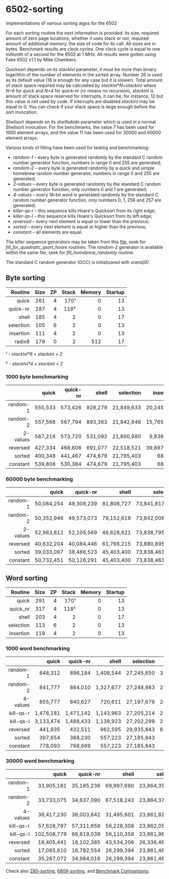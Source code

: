 # 6502-sorting
implementations of various sorting algos for the 6502

For each sorting routine the next information is provided:  its size, required amount of zero page locations, whether it uses stack or not, required amount of additional memory, the size of code for its call.  All sizes are in bytes.  Benchmark results are clock cycles.  One clock cycle is equal to one millionth of a second for the 6502 at 1 MHz.  All results were gotten using Fake 6502 v1.1 by Mike Chambers.

Quicksort depends on its *stacklvl* parameter, it must be more than binary logarithm of the number of elements in the sorted array.  Number 26 is used as its default value (16 is enough for any case but it is slower).  Total amount of stack space required may be calculated by *stacklvl\*N*+*stackint* where *N=6* for *quick* and *N=4* for *quick-nr* (nr means no recursion), *stackint* is amount of stack space reserved for interrupts, it can be, for instance, 12 but this value is not used by code.  If interrupts are disabled *stackint* may be equal to 0.  You can check if your stack space is large enough before the sort invocation.

Shellsort depends on its *shelltabidx* parameter which is used in a normal Shellsort invocation.  For the benchmarks, the value 7 has been used for 1000 element arrays, and the value 11 has been used for 30000 and 60000 element arrays.

Various kinds of filling have been used for testing and benchmarking:
  * *random-1* &ndash; every byte is generated randomly by the standard C random number generator function, numbers in range 0 and 255 are generated;
  * *random-2* &ndash; every byte is generated randomly by a quick and simple homebrew random number generator, numbers in range 0 and 255 are generated;
  * *2-values* &ndash; every byte is generated randomly by the standard C random number generator function, only numbers 0 and 1 are generated;
  * *4-values* &ndash; every 16-bit word is generated randomly by the standard C random number generator function, only numbers 0, 1, 256 and 257 are generated;
  * *killer-qs-r* &ndash; this sequence kills Hoare's Quicksort from its right edge;
  * *killer-qs-l* &ndash; this sequence kills Hoare's Quicksort from its left edge;
  * *reversed* &ndash; every next element is equal or lower than the previous;
  * *sorted* &ndash; every next element is equal or higher than the previous;
  * *constant* &ndash; all elements are equal.

The killer sequence generators may be taken from this [file](https://github.com/litwr2/research-of-sorting/blob/master/fillings.cpp), seek for *fill_for_quadratic_qsort_hoare* routines.  The *random-2* generator is available within the same file, seek for *fill_homebrew_randomly* routine.

The standard C random generator (GCC) is initializared with *srand(0)*.

## Byte sorting

Routine  | Size | ZP | Stack | Memory | Startup
--------:|-----:|---:|------:|-------:|-------:
quick    |  261 |  4 |   170¹|      0 |      13
quick-nr |  287 |  4 |   118²|      0 |      13
shell    |  185 |  4 |     2 |      0 |      17
selection|  105 |  6 |     2 |      0 |      13
insertion|  111 |  4 |     2 |      0 |      13
radix8   |  179 |  0 |     2 |    512 |      17

¹ - *stacklvl\*6 + stackint + 2*

² - *stacklvl\*4 + stackint + 2*

### 1000 byte benchmarking

  &nbsp; |    quick | quick-nr|   shell |  selection |  insertion | radix8
--------:|---------:|--------:|--------:|-----------:|-----------:|-------:
random-1 |  555,533 | 573,426 | 928,279 | 21,849,633 | 20,245,928 | 116,245
random-2 |  557,566 | 567,794 | 893,363 | 21,842,846 | 15,765,505 | 116,245
2-values |  587,216 | 573,720 | 531,092 | 21,800,980 |  9,836,172 | 116,281
reversed |  427,334 | 468,606 | 691,077 | 22,518,521 | 39,897,511 | 116,245
sorted   |  400,348 | 441,467 | 474,679 | 21,795,403 |     68,057 | 116,245
constant |  539,808 | 530,384 | 474,679 | 21,795,403 |     68,057 | 116,299

### 60000 byte benchmarking

  &nbsp; |    quick | quick-nr |    shell |    selection |     insertion |  radix8 
--------:|---------:|---------:|---------:|-------------:|--------------:|--------:
random-1 |50,084,254|49,308,239|81,808,727|73,841,817,729| 71,753,189,527|6,138,745
random-2 |50,352,946|49,573,073|79,152,619|73,842,008,997| 71,361,558,843|6,139,843
2-values |52,963,812|52,105,569|49,628,621|73,838,795,941| 35,873,116,976|6,142,597
reversed |40,632,204|40,084,446|61,766,215|73,880,895,900|143,557,968,552|6,138,745
sorted   |39,033,097|38,486,523|45,403,400|73,838,463,983|      4,084,215|6,138,745
constant |50,732,451|50,126,291|45,403,400|73,838,463,983|      4,084,215|6,142,615

## Word sorting

Routine  | Size | ZP | Stack | Memory | Startup
--------:|-----:|---:|------:|-------:|-------:
quick    |  291 |  4 |   170¹|      0 |      13
quick_nr |  317 |  4 |   118²|      0 |      13
shell    |  203 |  4 |     2 |      0 |      17
selection|  113 |  6 |     2 |      0 |      13
insertion|  119 |  4 |     2 |      0 |      13

### 1000 word benchmarking

  &nbsp; |   quick | quick-nr|   shell | selection | insertion 
--------:|--------:|--------:|--------:|----------:|----------:
random-1 |  848,312|  896,184|1,408,544| 27,245,650| 32,354,462
random-2 |  841,777|  884,010|1,327,677| 27,248,983| 27,659,089
4-values |  855,777|  840,627|  720,611| 27,197,679| 24,218,437
kill-qs-r|1,476,181|1,471,142|1,143,963| 27,205,214| 21,276,928
kill-qs-l|3,133,474|1,488,433|1,138,923| 27,202,299| 21,276,584
reversed |  441,935|  432,511|  962,595| 29,935,843| 63,558,635
sorted   |  397,654|  388,230|  557,223| 27,185,843|     80,117
constant |  778,093|  768,669|  557,223| 27,185,843|     80,117

### 30000 word benchmarking

  &nbsp; |     quick |  quick-nr |    shell |    selection |    insertion 
--------:|----------:|----------:|---------:|-------------:|-------------:
random-1 | 33,905,181| 35,185,236|69,997,690|23,864,359,057|28,620,322,004
random-2 | 33,733,075| 34,637,090|67,518,243|23,864,371,355|28,465,154,829
4-values | 36,417,230| 36,003,842|31,495,601|23,861,826,868|21,361,142,593
kill-qs-r| 57,628,797| 57,311,659|56,228,308|23,862,054,975|19,072,438,381
kill-qs-l|102,508,779| 66,819,039|56,110,358|23,861,964,819|19,072,437,332
reversed | 18,405,441| 18,102,385|43,534,206|26,336,469,863|57,209,527,759
sorted   | 17,085,610| 16,782,554|26,299,394|23,861,469,863|     2,404,203
constant | 35,287,072| 34,984,016|26,299,394|23,861,469,863|     2,404,203

Check also [Z80-sorting](https://github.com/litwr2/Z80-sorting), [6809-sorting](https://github.com/litwr2/6809-sorting), and [Benchmark Comparisons](https://litwr2.github.io/sort-benchmark/main.html).
